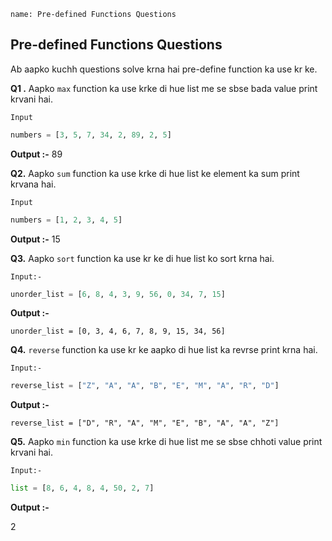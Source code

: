 ```ngMeta
name: Pre-defined Functions Questions

```
## Pre-defined Functions Questions

Ab aapko kuchh questions solve krna hai pre-define function ka use kr ke.


**Q1 .**  Aapko `max` function ka use krke di hue list me se sbse bada value print krvani hai.


`Input`

```python
numbers = [3, 5, 7, 34, 2, 89, 2, 5]
 ```

**Output :-**
89


**Q2.**  Aapko `sum` function ka use krke di hue list ke element ka sum  print krvana hai.

`Input`

```python
numbers = [1, 2, 3, 4, 5]
 ```

**Output :-**
15


**Q3.** Aapko `sort` function ka use kr ke di hue list ko sort krna hai.

`Input:-`

```python
unorder_list = [6, 8, 4, 3, 9, 56, 0, 34, 7, 15]
 ```

**Output :-**

`unorder_list = [0, 3, 4, 6, 7, 8, 9, 15, 34, 56]`


**Q4.** `reverse` function ka use kr ke aapko di hue list ka revrse print krna hai.

`Input:-`

```python
reverse_list = ["Z", "A", "A", "B", "E", "M", "A", "R", "D"]
 ```

**Output :-**

`reverse_list = ["D", "R", "A", "M", "E", "B", "A", "A", "Z"]`


**Q5.** Aapko `min` function ka use krke di hue list me se sbse chhoti value print krvani hai.

`Input:-`


```python 
list = [8, 6, 4, 8, 4, 50, 2, 7]
 ```

**Output :-**

2